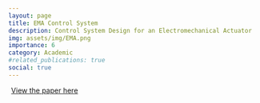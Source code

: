 ```yaml
---
layout: page
title: EMA Control System
description: Control System Design for an Electromechanical Actuator
img: assets/img/EMA.png
importance: 6
category: Academic
#related_publications: true
social: true 
---
```


<a href="{{ 'assets/pdf/EMA_ControlDesign.pdf' | relative_url }}" 
   target="_blank" 
   rel="noopener noreferrer" 
   style="display: inline-flex; align-items: center; gap: 0.4em;">
  <i class="fas fa-file-pdf fa-2x"></i>
  <span> View the paper here </span>
  <i class="fa-solid fa-arrow-up-right-from-square"></i>
</a>